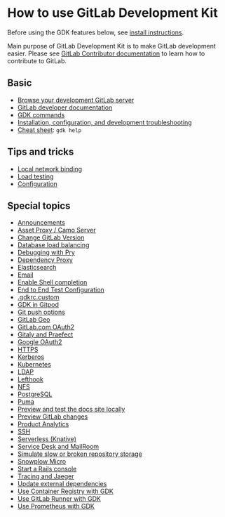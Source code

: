 # How to use GitLab Development Kit

Before using the GDK features below, see [install instructions](../index.md).

Main purpose of GitLab Development Kit is to make GitLab development easier.
Please see [GitLab Contributor documentation](https://docs.gitlab.com/ee/development/README.html)
to learn how to contribute to GitLab.

## Basic

- [Browse your development GitLab server](browse.md)
- [GitLab developer documentation](https://docs.gitlab.com/ee/development/README.html)
- [GDK commands](../gdk_commands.md)
- [Installation, configuration, and development troubleshooting](../troubleshooting/index.md)
- [Cheat sheet](../../HELP): `gdk help`

## Tips and tricks

- [Local network binding](local_network.md)
- [Load testing](load_testing.md)
- [Configuration](../configuration.md)

## Special topics

- [Announcements](announcements.md)
- [Asset Proxy / Camo Server](asset_proxy.md)
- [Change GitLab Version](gitlab_version.md)
- [Database load balancing](database_load_balancing.md)
- [Debugging with Pry](pry.md)
- [Dependency Proxy](dependency_proxy.md)
- [Elasticsearch](elasticsearch.md)
- [Email](email.md)
- [Enable Shell completion](shell_completion.md)
- [End to End Test Configuration](end_to_end_test_configuration.md)
- [.gdkrc.custom](gdkrc.custom.md)
- [GDK in Gitpod](gitpod.md)
- [Git push options](git_push_options.md)
- [GitLab Geo](geo.md)
- [GitLab.com OAuth2](gitlab-oauth2.md)
- [Gitaly and Praefect](gitaly.md)
- [Google OAuth2](google-oauth2.md)
- [HTTPS](nginx.md)
- [Kerberos](kerberos.md)
- [Kubernetes](kubernetes/index.md)
- [LDAP](ldap.md)
- [Lefthook](lefthook.md)
- [NFS](nfs.md)
- [PostgreSQL](postgresql.md)
- [Puma](puma.md)
- [Preview and test the docs site locally](gitlab_docs.md)
- [Preview GitLab changes](preview_gitlab_changes.md)
- [Product Analytics](product_analytics.md)
- [SSH](ssh.md)
- [Serverless (Knative)](serverless.md)
- [Service Desk and MailRoom](service_desk_mail_room.md)
- [Simulate slow or broken repository storage](simulate_storage.md)
- [Snowplow Micro](snowplow_micro.md)
- [Start a Rails console](rails_console.md)
- [Tracing and Jaeger](https://docs.gitlab.com/ee/development/distributed_tracing.html#using-jaeger-in-the-gitlab-development-kit)
- [Update external dependencies](update_external_dependencies.md)
- [Use Container Registry with GDK](registry.md)
- [Use GitLab Runner with GDK](runner.md)
- [Use Prometheus with GDK](prometheus/index.md)
